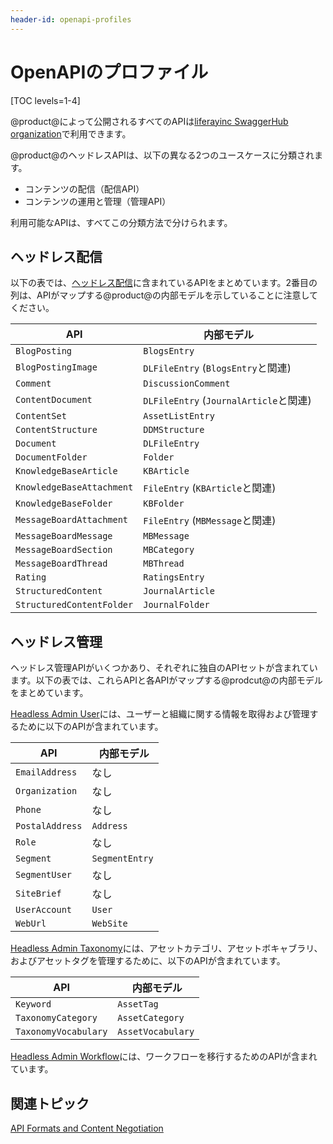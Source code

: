 ```yaml
---
header-id: openapi-profiles
---
```


# OpenAPIのプロファイル

[TOC levels=1-4]

@product@によって公開されるすべてのAPIは[liferayinc SwaggerHub organization](https://app.swaggerhub.com/organizations/liferayinc)で利用できます。

@product@のヘッドレスAPIは、以下の異なる2つのユースケースに分類されます。

- コンテンツの配信（配信API）
- コンテンツの運用と管理（管理API）

利用可能なAPIは、すべてこの分類方法で分けられます。

## ヘッドレス配信

以下の表では、[ヘッドレス配信](https://app.swaggerhub.com/apis/liferayinc/headless-delivery/v1.0)に含まれているAPIをまとめています。2番目の列は、APIがマップする@product@の内部モデルを示していることに注意してください。

| API | &nbsp;内部モデル |
| --------- | ----------------------- | 
| `BlogPosting` | `BlogsEntry` |
| `BlogPostingImage` | `DLFileEntry` (`BlogsEntry`と関連) |
| `Comment` | `DiscussionComment` |
| `ContentDocument` | `DLFileEntry` (`JournalArticle`と関連) |
| `ContentSet` | `AssetListEntry` |
| `ContentStructure` | `DDMStructure` |
| `Document` | `DLFileEntry` |
| `DocumentFolder` | `Folder` |
| `KnowledgeBaseArticle` | `KBArticle` |
| `KnowledgeBaseAttachment` | `FileEntry` (`KBArticle`と関連) |
| `KnowledgeBaseFolder` | `KBFolder` |
| `MessageBoardAttachment` | `FileEntry` (`MBMessage`と関連) |
| `MessageBoardMessage` | `MBMessage` |
| `MessageBoardSection` | `MBCategory` |
| `MessageBoardThread` | `MBThread` |
| `Rating` | `RatingsEntry` |
| `StructuredContent` | `JournalArticle` |
| `StructuredContentFolder` | `JournalFolder` |

## ヘッドレス管理

ヘッドレス管理APIがいくつかあり、それぞれに独自のAPIセットが含まれています。以下の表では、これらAPIと各APIがマップする@prodcut@の内部モデルをまとめています。

[Headless Admin User](https://app.swaggerhub.com/apis/liferayinc/headless-admin-user/1.0)には、ユーザーと組織に関する情報を取得および管理するために以下のAPIが含まれています。

| API | &nbsp;内部モデル |
| --------- | ----------------------- | 
| `EmailAddress` | なし |
| `Organization` | なし |
| `Phone` | なし |
| `PostalAddress` | `Address` |
| `Role` | なし |
| `Segment` | `SegmentEntry` |
| `SegmentUser` | なし |
| `SiteBrief` | なし |
| `UserAccount` | `User` |
| `WebUrl` | `WebSite` |

[Headless Admin Taxonomy](https://app.swaggerhub.com/apis/liferayinc/headless-admin-taxonomy/1.0)には、アセットカテゴリ、アセットボキャブラリ、およびアセットタグを管理するために、以下のAPIが含まれています。

| API | &nbsp;内部モデル |
| --------- | ----------------------- | 
| `Keyword` | `AssetTag` |
| `TaxonomyCategory` | `AssetCategory` |
| `TaxonomyVocabulary` | `AssetVocabulary` |

[Headless Admin Workflow](https://app.swaggerhub.com/apis/liferayinc/headless-admin-workflow/1.0)には、ワークフローを移行するためのAPIが含まれています。

## 関連トピック

[API Formats and Content Negotiation](/docs/7-1/tutorials/-/knowledge_base/t/api-formats-and-content-negotiation)
